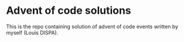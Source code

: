 # Advent of code solutions

This is the repo containing solution of advent of code events written by myself (Louis DISPA).
